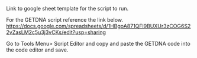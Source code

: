 Link to google sheet template for the script to run.

For the GETDNA script reference the link below.
https://docs.google.com/spreadsheets/d/1HBgoA871QFl9BUXUr3zCOG6S22vZasLM2c5u3j3vCKs/edit?usp=sharing 

Go to Tools Menu> Script Editor and copy and paste the GETDNA code into the code editor and save.
